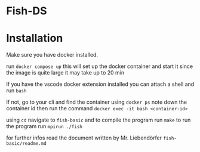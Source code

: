 # Fish-DS


# Installation

Make sure you have docker installed. 

run `docker compose up` this will set up the docker container and start it
since the image is quite large it may take up to 20 min

If you have the vscode docker extension installed you can attach a shell and run `bash`

If not, go to your cli and find the container using `docker ps`
note down the container id then run the command `docker exec -it bash <container-id>`

using `cd` navigate to `fish-basic` and to compile the program run `make`
to run the program run `mpirun ./fish`

for further infos read the document written by Mr. Liebendörfer `fish-basic/readme.md`


